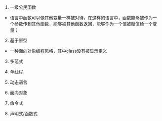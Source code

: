 1. 一级公民函数
  - 语言中函数可以像其他变量一样被对待，在这样的语言中，函数能够被作为一个参数传到其他函数，能够被其他函数返回，能够作为一个值被赋值给一个变量；

2. 基于原型
  - 一种面向对象编程风格，其中class没有被显示定义

3. 多范式

4. 单线程

5. 动态语言

6. 面向对象

7. 命令式

8. 声明式/函数式